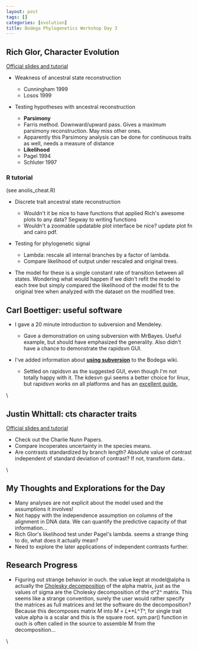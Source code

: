 ```yaml
---
layout: post
tags: []
categories: [evolution]
title: Bodega Phylogenetics Workshop Day 3
---
```







 








Rich Glor, Character Evolution
------------------------------

[Official slides and
tutorial](http://bodegaphylo.wikispot.org/Discrete_Character_Evolution_%28Glor%29_2010 "http://bodegaphylo.wikispot.org/Discrete_Character_Evolution_%28Glor%29_2010")

-   Weakness of ancestral state reconstruction
    -   Cunningham 1999
    -   Losos 1999

-   Testing hypotheses with ancestral reconstruction
    -   **Parsimony**
    -   Farris method. Downward/upward pass. Gives a maximum parsimony
        reconstruction. May miss other ones.
    -   Apparently this Parsimony analysis can be done for continuous
        traits as well, needs a measure of distance
    -   **Likelihood**
    -   Pagel 1994
    -   Schluter 1997

### R tutorial

(see anolis\_cheat.R)

-   Discrete trait ancestral state reconstruction
    -   Wouldn't it be nice to have functions that applied Rich's
        awesome plots to any data? Segway to writing functions
    -   Wouldn't a zoomable updatable plot interface be nice? update
        plot fn and cairo pdf.

-   Testing for phylogenetic signal
    -   Lambda: rescale all internal branches by a factor of lambda.
    -   Compare likelihood of output under rescaled and original trees.

-   The model for these is a single constant rate of transition between
    all states. Wondering what would happen if we didn't refit the model
    to each tree but simply compared the likelihood of the model fit to
    the original tree when analyzed with the dataset on the modified
    tree.

Carl Boettiger: useful software
-------------------------------

-   I gave a 20 minute introduction to subversion and Mendeley.
    -   Gave a demonstration on using subversion with MrBayes. Useful
        example, but should have emphasized the generality. Also didn't
        have a chance to demonstrate the rapidsvn GUI.

-   I've added information about **[using
    subversion](http://bodegaphylo.wikispot.org/Version_Management "http://bodegaphylo.wikispot.org/Version_Management")**
    to the Bodega wiki.
    -   Settled on rapidsvn as the suggested GUI, even though I'm not
        totally happy with it. The kdesvn gui seems a better choice for
        linux, but rapidsvn works on all platforms and has an [excellent
        guide.](http://www.rapidsvn.org/index.php/Main_Page "http://www.rapidsvn.org/index.php/Main_Page")

\

Justin Whittall: cts character traits
-------------------------------------

[Official slides and
tutorial](http://bodegaphylo.wikispot.org/Continuous_Character_Evolution_%28Whittall%29_2010 "http://bodegaphylo.wikispot.org/Continuous_Character_Evolution_%28Whittall%29_2010")

-   Check out the Charlie Nunn Papers.
-   Compare incoperates uncertainty in the species means.
-   Are contrasts standardized by branch length? Absolute value of
    contrast independent of standard deviation of contrast? If not,
    transform data..

\

My Thoughts and Explorations for the Day
----------------------------------------

-   Many analyses are not explicit about the model used and the
    assumptions it involves!
-   Not happy with the independence assumption on columns of the
    alignment in DNA data. We can quantify the predictive capacity of
    that information...
-   Rich Glor's likelihood test under Pagel's lambda. seems a strange
    thing to do, what does it actually mean?
-   Need to explore the later applications of independent contrasts
    further.

Research Progress
-----------------

-   Figuring out strange behavior in ouch. the value kept at model@alpha
    is actually the [Cholesky
    decomposition](http://en.wikipedia.org/wiki/Cholesky_decomposition "http://en.wikipedia.org/wiki/Cholesky_decomposition")
    of the alpha matrix, just as the values of sigma are the Cholesky
    decomposition of the σ^2^ matrix. This seems like a strange
    convention, surely the user would rather specify the matrices as
    full matrices and let the software do the decomposition? Because
    this decomposes matrix *M* into *M* = *L**L*^*T*^, for single trait
    value alpha is a scalar and this is the square root. sym.par()
    function in ouch is often called in the source to assemble M from
    the decomposition...

\

